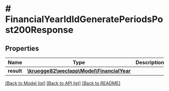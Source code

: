 # # FinancialYearIdIdGeneratePeriodsPost200Response

## Properties

Name | Type | Description | Notes
------------ | ------------- | ------------- | -------------
**result** | [**\kruegge82\weclapp\Model\FinancialYear**](FinancialYear.md) |  | [optional]

[[Back to Model list]](../../README.md#models) [[Back to API list]](../../README.md#endpoints) [[Back to README]](../../README.md)
